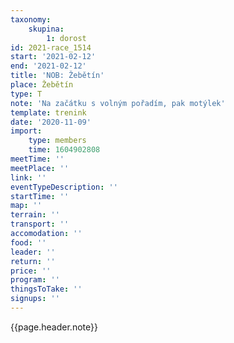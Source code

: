 ```yaml
---
taxonomy:
    skupina:
        1: dorost
id: 2021-race_1514
start: '2021-02-12'
end: '2021-02-12'
title: 'NOB: Žebětín'
place: Žebětín
type: T
note: 'Na začátku s volným pořadím, pak motýlek'
template: trenink
date: '2020-11-09'
import:
    type: members
    time: 1604902808
meetTime: ''
meetPlace: ''
link: ''
eventTypeDescription: ''
startTime: ''
map: ''
terrain: ''
transport: ''
accomodation: ''
food: ''
leader: ''
return: ''
price: ''
program: ''
thingsToTake: ''
signups: ''
---
```


{{page.header.note}}
